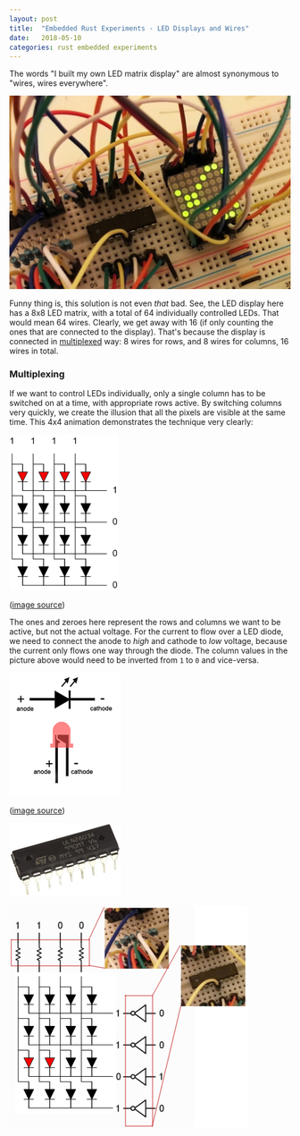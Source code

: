 ```yaml
---
layout: post
title:  "Embedded Rust Experiments - LED Displays and Wires"
date:   2018-05-10
categories: rust embedded experiments
---
```


The words "I built my own LED matrix display" are almost synonymous to "wires, wires everywhere".

![Single Matrix Wires](/images/mcu-02-real/arduino-multiplex-display-zoom-1.jpg)

Funny thing is, this solution is not even _that_ bad. See, the LED display here
has a 8x8 LED matrix, with a total of 64 individually controlled LEDs. That would mean
64 wires. Clearly, we get away with 16 (if only counting the ones that are connected to the
display). That's because the display is connected in [multiplexed](https://en.wikipedia.org/wiki/Multiplexed_display)
way: 8 wires for rows, and 8 wires for columns, 16 wires in total.

### Multiplexing

If we want to control LEDs individually, only a single column has to be switched on at a
time, with appropriate rows active. By switching columns very quickly, we create
the illusion that all the pixels are visible at the same time. This 4x4 animation
demonstrates the technique very clearly:

![Multiplex 4x4 animation](/images/mcu-02-real/multiplex.gif)

([image source](http://www.franksworkshop.com.au/Electronics/RGB/RGB.htm))

The ones and zeroes here represent the rows and columns we want to be active, but not the
actual voltage. For the current to flow over a LED diode, we need to connect the anode to 
_high_ and cathode to _low_ voltage, because the current only flows one way through the diode. 
The column values in the picture above would need to be inverted from `1` to `0` and vice-versa.

![LED pinout](/images/mcu-02-real/led_pinout.png)

([image source](https://www.allaboutcircuits.com/tools/led-resistor-calculator/))

![ULN2803A](/images/mcu-02-real/uln2803a.jpg)

![Multiplex with inverter and resistors](/images/mcu-02-real/multiplex-full.png)